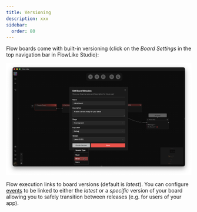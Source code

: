 ```yaml
---
title: Versioning
description: xxx
sidebar:
  order: 80
---
```


Flow boards come with built-in versioning (click on the *Board Settings* in the top navigation bar in FlowLike Studio):

![A screenshot showing how to create a new board version in FlowLike Studio](../../../assets/BoardVersions.webp)

Flow execution links to board versions (default is *latest*). You can configure [events](/apps/events/) to be linked to either the *latest* or a *specific* version of your board allowing you to safely transition between releases (e.g. for users of your app).